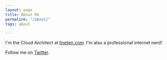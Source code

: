 ```yaml
---
layout: page
title: About Me
permalink: "/about/"
tags: about

---
```

I'm the Cloud Architect at <a href="https://lineten.com">lineten.com</a>. I'm also a professional internet nerd!

Follow me on <a href="https://twitter.com/tobymcreid">Twitter</a>.
